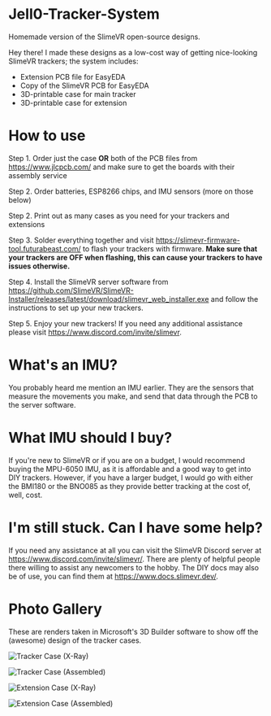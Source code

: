 # Jell0-Tracker-System
Homemade version of the SlimeVR open-source designs.

Hey there! I made these designs as a low-cost way of getting nice-looking SlimeVR trackers; the system includes:
  - Extension PCB file for EasyEDA
  - Copy of the SlimeVR PCB for EasyEDA
  - 3D-printable case for main tracker
  - 3D-printable case for extension

# How to use
Step 1. Order just the case **OR** both of the PCB files from https://www.jlcpcb.com/ and make sure to get the boards with their assembly service

Step 2. Order batteries, ESP8266 chips, and IMU sensors (more on those below)

Step 2. Print out as many cases as you need for your trackers and extensions

Step 3. Solder everything together and visit https://slimevr-firmware-tool.futurabeast.com/ to flash your trackers with firmware. **Make sure that your trackers are OFF when flashing, this can cause your trackers to have issues otherwise.**

Step 4. Install the SlimeVR server software from https://github.com/SlimeVR/SlimeVR-Installer/releases/latest/download/slimevr_web_installer.exe and follow the instructions to set up your new trackers.

Step 5. Enjoy your new trackers! If you need any additional assistance please visit https://www.discord.com/invite/slimevr.

# What's an IMU?
You probably heard me mention an IMU earlier. They are the sensors that measure the movements you make, and send that data through the PCB to the server software.

# What IMU should I buy?
If you're new to SlimeVR or if you are on a budget, I would recommend buying the MPU-6050 IMU, as it is affordable and a good way to get into DIY trackers. However, if you have a larger budget, I would go with either the BMI180 or the BNO085 as they provide better tracking at the cost of, well, cost.

# I'm still stuck. Can I have some help?
If you need any assistance at all you can visit the SlimeVR Discord server at https://www.discord.com/invite/slimevr/. There are plenty of helpful people there willing to assist any newcomers to the hobby.
The DIY docs may also be of use, you can find them at https://www.docs.slimevr.dev/.

# Photo Gallery
These are renders taken in Microsoft's 3D Builder software to show off the (awesome) design of the tracker cases.

![Tracker Case (X-Ray)](/repository/assets/employee.png?raw=true "Employee Data title")

![Tracker Case (Assembled)](/repository/assets/employee.png?raw=true "Employee Data title")

![Extension Case (X-Ray)](/repository/assets/employee.png?raw=true "Employee Data title")

![Extension Case (Assembled)](/repository/assets/employee.png?raw=true "Employee Data title")
